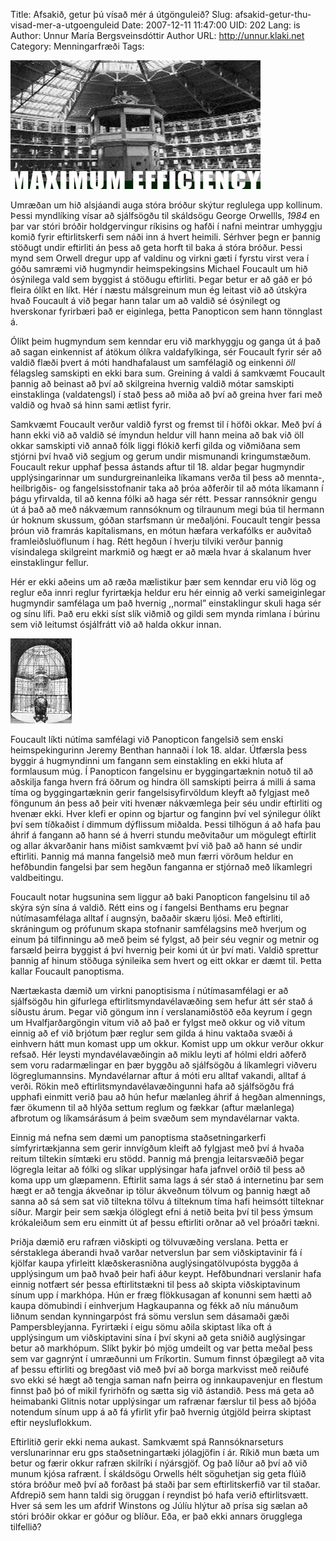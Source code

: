 Title: Afsakið, getur þú vísað mér á útgönguleið? 
Slug: afsakid-getur-thu-visad-mer-a-utgoenguleid
Date: 2007-12-11 11:47:00
UID: 202
Lang: is
Author: Unnur María Bergsveinsdóttir
Author URL: http://unnur.klaki.net
Category: Menningarfræði
Tags: 

![Panopticon](486.jpg)

Umræðan um hið alsjáandi auga stóra bróður skýtur reglulega upp kollinum. Þessi myndlíking vísar að sjálfsögðu til skáldsögu George Orwellls, _1984_ en þar var stóri bróðir holdgervingur ríkisins og hafði í nafni meintrar umhyggju komið fyrir eftirlitskerfi sem náði inn á hvert heimili. Sérhver þegn er þannig stöðugt undir eftirliti án þess að geta horft til baka á stóra bróður. Þessi mynd sem Orwell dregur upp af valdinu og virkni gæti í fyrstu virst vera í góðu samræmi við hugmyndir heimspekingsins Michael Foucault um hið ósýnilega vald sem byggist á stöðugu eftirliti. Þegar betur er að gáð er þó fleira ólíkt en líkt. Hér í næstu málsgreinum mun ég leitast við að útskýra hvað Foucault á við þegar hann talar um að valdið sé ósýnilegt og hverskonar fyrirbæri það er eiginlega, þetta  Panopticon sem hann tönnglast á. 

Ólíkt þeim hugmyndum sem kenndar eru við markhyggju og ganga út á það að sagan einkennist af átökum ólíkra valdafylkinga, sér Foucault fyrir sér að valdið flæði þvert á móti handhafalaust um samfélagið og einkenni _öll_ félagsleg samskipti en ekki bara sum. Greining á valdi á samkvæmt Foucault þannig að beinast að því að skilgreina hvernig valdið mótar samskipti einstaklinga (valdatengsl) í stað þess að miða að því að greina hver fari með valdið og hvað sá hinn sami ætlist fyrir.

Samkvæmt Foucault verður valdið fyrst og fremst til í höfði okkar. Með því á hann ekki við að valdið sé ímyndun heldur vill hann meina að bak við öll okkar samskipti við annað fólk liggi flókið kerfi gilda og viðmiðana sem stjórni því hvað við segjum og gerum undir mismunandi kringumstæðum. Foucault rekur upphaf þessa ástands aftur til 18. aldar þegar hugmyndir upplýsingarinnar um sundurgreinanleika líkamans verða til þess að mennta-, heilbrigðis- og fangelsisstofnanir taka að þróa aðferðir til að móta líkamann í þágu yfirvalda, til að kenna fólki að haga sér rétt.  Þessar rannsóknir gengu út á það að með nákvæmum rannsóknum og tilraunum megi búa til hermann úr hoknum skussum, góðan starfsmann úr meðaljóni. Foucault tengir þessa þróun við framrás kapítalismans, en mótun hæfara verkafólks er auðvitað framleiðsluöflunum í hag. Rétt hegðun í hverju tilviki verður þannig vísindalega skilgreint markmið og hægt er að mæla hvar á skalanum hver einstaklingur fellur. 

Hér er ekki aðeins um að ræða mælistikur þær sem kenndar eru við lög og reglur eða innri reglur fyrirtækja heldur eru hér einnig að verki sameiginlegar hugmyndir samfélaga um það hvernig ,,normal” einstaklingur skuli haga sér og sínu lífi. Það eru ekki síst slík viðmið og gildi sem mynda rimlana í búrinu sem við leitumst ósjálfrátt við að halda okkur innan. 

![Panopticon](485.jpg)

Foucault líkti nútíma samfélagi við Panopticon fangelsið sem enski heimspekingurinn Jeremy Benthan hannaði í lok 18. aldar. Útfærsla þess byggir á hugmyndinni um fangann sem einstakling en ekki hluta af formlausum múg. Í Panopticon fangelsinu er byggingartæknin notuð til að aðskilja fanga hvern frá öðrum og hindra öll samskipti þeirra á milli á sama tíma og byggingartæknin gerir fangelsisyfirvöldum kleyft að fylgjast með föngunum án þess að þeir viti hvenær nákvæmlega þeir séu undir eftirliti og hvenær ekki. Hver klefi er opinn og bjartur og fanginn því vel sýnilegur ólíkt því sem tíðkaðist í dimmum dýflissum miðalda. Þessi tilhögun á að hafa þau áhrif á fangann að hann sé á hverri stundu meðvitaður um mögulegt eftirlit og allar ákvarðanir hans miðist samkvæmt því við það að hann sé undir eftirliti. Þannig má manna fangelsið með mun færri vörðum heldur en hefðbundin fangelsi þar sem hegðun fanganna er stjórnað með líkamlegri valdbeitingu. 

Foucault notar hugsunina sem liggur að baki Panopticon fangelsinu til að skýra sýn sína á valdið. Rétt eins og í fangelsi Benthams eru þegnar nútímasamfélaga alltaf í augnsýn, baðaðir skæru ljósi.  Með eftirliti, skráningum og prófunum skapa stofnanir samfélagsins með hverjum og einum þá tilfinningu að með þeim sé fylgst, að þeir séu vegnir og metnir og farsæld þeirra byggist á því hvernig þeir komi út úr því mati. Valdið sprettur þannig af hinum stöðuga sýnileika sem hvert og eitt okkar er dæmt til. Þetta kallar Foucault panoptisma.   

Nærtækasta dæmið um virkni panoptisisma í nútímasamfélagi er að sjálfsögðu hin gífurlega eftirlitsmyndavélavæðing sem hefur átt sér stað á síðustu árum. Þegar við göngum inn í verslanamiðstöð eða keyrum í gegn um Hvalfjarðargöngin vitum við að það er fylgst með okkur og við vitum einnig að ef við brjótum þær reglur sem gilda á hinu vaktaða svæði á einhvern hátt mun komast upp um okkur. Komist upp um okkur verður okkur refsað. Hér leysti myndavélavæðingin að miklu leyti af hólmi eldri aðferð sem voru radarmælingar en þær byggðu að sjálfsögðu á líkamlegri viðveru lögreglumannsins. Myndavélarnar aftur á móti eru alltaf vakandi, alltaf á verði. Rökin með eftirlitsmyndavélavæðingunni hafa að sjálfsögðu frá upphafi einmitt verið þau að hún hefur mælanleg áhrif á hegðan almennings, fær ökumenn til að hlýða settum reglum og fækkar (aftur mælanlega) afbrotum og líkamsárásum á þeim svæðum sem myndavélarnar vakta. 

Einnig má nefna sem dæmi um panoptisma staðsetningarkerfi símfyrirtækjanna sem gerir innvígðum kleift að fylgjast með því á hvaða reitum tiltekin símtæki eru stödd.  Þannig má þrengja leitarsvæðið þegar lögregla leitar að fólki og slíkar upplýsingar hafa jafnvel orðið til þess að koma upp um glæpamenn.  Eftirlit sama lags á sér stað á internetinu þar sem hægt er að tengja ákveðnar ip tölur ákveðnum tölvum og þannig hægt að sanna að sá sem sat við tiltekna tölvu á tilteknum tíma hafi heimsótt tilteknar síður. Margir þeir sem sækja ólöglegt efni á netið beita því til þess ýmsum krókaleiðum sem eru einmitt út af þessu eftirliti orðnar að  vel þróaðri tækni. 

Þriðja dæmið eru rafræn viðskipti og tölvuvæðing verslana. Þetta er sérstaklega áberandi hvað varðar netverslun þar sem viðskiptavinir fá í kjölfar kaupa yfirleitt klæðskerasniðna auglýsingatölvupósta byggða á upplýsingum um það hvað þeir hafi áður keypt. Hefðbundnari verslanir hafa einnig notfært sér þessa eftirlitstækni til þess að skipta viðskiptavinum sínum upp í markhópa. Hún er fræg flökkusagan af konunni sem hætti að kaupa dömubindi í einhverjum Hagkaupanna og fékk að níu mánuðum liðnum sendan kynningarpóst frá sömu verslun sem dásamaði gæði Pampersbleyjanna. Fyrirtæki í eigu sömu aðila skiptast líka oft á upplýsingum um viðskiptavini sína í því skyni að geta sniðið auglýsingar betur að markhópum. Slíkt þykir þó mjög umdeilt og var þetta meðal þess sem var gagnrýnt í umræðunni um Fríkortin. Sumum finnst óþægilegt að vita af þessu eftirliti og bregðast við með því að borga markvisst með reiðufé svo ekki sé hægt að tengja saman nafn þeirra og innkaupavenjur en flestum finnst það þó of mikil fyrirhöfn og sætta sig við ástandið. Þess má geta að heimabanki Glitnis notar upplýsingar um rafrænar færslur til þess að bjóða notendum sínum upp á að fá yfirlit yfir það hvernig útgjöld þeirra skiptast eftir neysluflokkum.  

Eftirlitið gerir ekki nema aukast. Samkvæmt spá Rannsóknarseturs verslunarinnar eru gps staðsetningartæki jólagjöfin í ár. Ríkið mun bæta um betur og færir okkur rafræn skilríki í nýársgjöf. Og það líður að því að við munum kjósa rafrænt.  Í skáldsögu Orwells hélt söguhetjan sig geta flúið stóra bróður með því að forðast þá staði þar sem eftirlitskerfið var til staðar. Afdrepið sem hann taldi sig öruggan í reyndist þó hafa verið eftirlitsvætt. Hver sá sem les um afdrif Winstons og Júlíu hlýtur að prísa sig sælan að stóri bróðir okkar er góður og blíður. Eða, er það ekki annars örugglega tilfellið?


